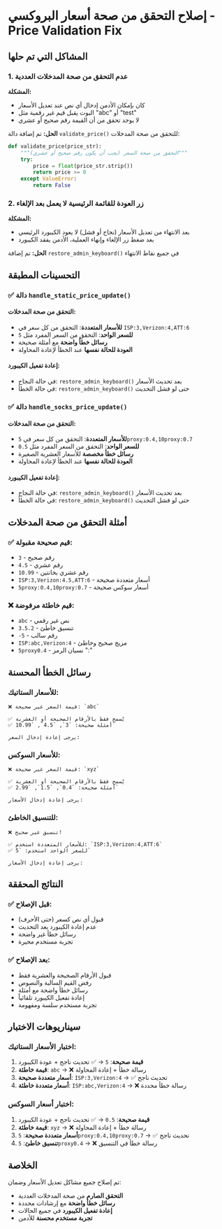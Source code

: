 # إصلاح التحقق من صحة أسعار البروكسي - Price Validation Fix

## المشاكل التي تم حلها

### 1. عدم التحقق من صحة المدخلات العددية
**المشكلة:**
- كان بإمكان الأدمن إدخال أي نص عند تعديل الأسعار
- البوت يقبل قيم غير رقمية مثل "abc" أو "test"
- لا يوجد تحقق من أن القيمة رقم صحيح أو عشري

**الحل:**
تم إضافة دالة `validate_price()` للتحقق من صحة المدخلات:
```python
def validate_price(price_str):
    """التحقق من صحة السعر (يجب أن يكون رقم صحيح أو عشري)"""
    try:
        price = float(price_str.strip())
        return price >= 0
    except ValueError:
        return False
```

### 2. زر العودة للقائمة الرئيسية لا يعمل بعد الإلغاء
**المشكلة:**
- بعد الانتهاء من تعديل الأسعار (نجاح أو فشل) لا يعود الكيبورد الرئيسي
- بعد ضغط زر الإلغاء وإنهاء العملية، الأدمن يفقد الكيبورد

**الحل:**
تم إضافة `restore_admin_keyboard()` في جميع نقاط الانتهاء

## التحسينات المطبقة

### ✅ دالة `handle_static_price_update()`

#### التحقق من صحة المدخلات:
- **للأسعار المتعددة**: التحقق من كل سعر في `ISP:3,Verizon:4,ATT:6`
- **للسعر الواحد**: التحقق من السعر المفرد مثل `5`
- **رسائل خطأ واضحة** مع أمثلة صحيحة
- **العودة للحالة نفسها** عند الخطأ لإعادة المحاولة

#### إعادة تفعيل الكيبورد:
- في حالة النجاح: `restore_admin_keyboard()` بعد تحديث الأسعار
- في حالة الخطأ: `restore_admin_keyboard()` حتى لو فشل التحديث

### ✅ دالة `handle_socks_price_update()`

#### التحقق من صحة المدخلات:
- **للأسعار المتعددة**: التحقق من كل سعر في `5proxy:0.4,10proxy:0.7`  
- **للسعر الواحد**: التحقق من السعر المفرد مثل `0.5`
- **رسائل خطأ مخصصة** للأسعار العشرية الصغيرة
- **العودة للحالة نفسها** عند الخطأ لإعادة المحاولة

#### إعادة تفعيل الكيبورد:
- في حالة النجاح: `restore_admin_keyboard()` بعد تحديث الأسعار
- في حالة الخطأ: `restore_admin_keyboard()` حتى لو فشل التحديث

## أمثلة التحقق من صحة المدخلات

### ✅ قيم صحيحة مقبولة:
- `3` - رقم صحيح
- `4.5` - رقم عشري  
- `10.99` - رقم عشري بخانتين
- `ISP:3,Verizon:4.5,ATT:6` - أسعار متعددة صحيحة
- `5proxy:0.4,10proxy:0.7` - أسعار سوكس صحيحة

### ❌ قيم خاطئة مرفوضة:
- `abc` - نص غير رقمي
- `3.5.2` - تنسيق خاطئ  
- `-5` - رقم سالب
- `ISP:abc,Verizon:4` - مزيج صحيح وخاطئ
- `5proxy0.4` - نسيان الرمز ":"

## رسائل الخطأ المحسنة

### للأسعار الستاتيك:
```
❌ قيمة السعر غير صحيحة: `abc`

✅ يُسمح فقط بالأرقام الصحيحة أو العشرية
✅ أمثلة صحيحة: `3`, `4.5`, `10.99`

يرجى إعادة إدخال السعر:
```

### للأسعار السوكس:
```
❌ قيمة السعر غير صحيحة: `xyz`

✅ يُسمح فقط بالأرقام الصحيحة أو العشرية  
✅ أمثلة صحيحة: `0.4`, `1.5`, `2.99`

يرجى إعادة إدخال الأسعار:
```

### للتنسيق الخاطئ:
```
❌ تنسيق غير صحيح!

✅ للأسعار المتعددة استخدم: `ISP:3,Verizon:4,ATT:6`
✅ للسعر الواحد استخدم: `5`

يرجى إعادة إدخال الأسعار:
```

## النتائج المحققة

### ✅ قبل الإصلاح:
- قبول أي نص كسعر (حتى الأحرف)
- عدم إعادة الكيبورد بعد التحديث
- رسائل خطأ غير واضحة
- تجربة مستخدم محيرة

### ✅ بعد الإصلاح:
- قبول الأرقام الصحيحة والعشرية فقط
- رفض القيم السالبة والنصوص
- رسائل خطأ واضحة مع أمثلة
- إعادة تفعيل الكيبورد تلقائياً
- تجربة مستخدم سلسة ومفهومة

## سيناريوهات الاختبار

### اختبار الأسعار الستاتيك:
1. **قيمة صحيحة**: `5` → ✅ تحديث ناجح + عودة الكيبورد
2. **قيمة خاطئة**: `abc` → ❌ رسالة خطأ + إعادة المحاولة
3. **أسعار متعددة صحيحة**: `ISP:3,Verizon:4` → ✅ تحديث ناجح
4. **أسعار متعددة خاطئة**: `ISP:abc,Verizon:4` → ❌ رسالة خطأ محددة

### اختبار أسعار السوكس:
1. **قيمة صحيحة**: `0.5` → ✅ تحديث ناجح + عودة الكيبورد
2. **قيمة خاطئة**: `xyz` → ❌ رسالة خطأ + إعادة المحاولة
3. **أسعار متعددة صحيحة**: `5proxy:0.4,10proxy:0.7` → ✅ تحديث ناجح
4. **تنسيق خاطئ**: `5proxy0.4` → ❌ رسالة خطأ في التنسيق

## الخلاصة
تم إصلاح جميع مشاكل تعديل الأسعار وضمان:
- **التحقق الصارم** من صحة المدخلات العددية
- **رسائل خطأ واضحة** مع إرشادات محددة  
- **إعادة تفعيل الكيبورد** في جميع الحالات
- **تجربة مستخدم محسنة** للأدمن
